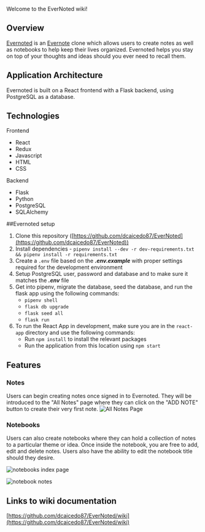 Welcome to the EverNoted wiki!

## Overview
[Evernoted](https://aa-evernoted.herokuapp.com/) is an [Evernote](https://evernote.com/) clone which allows users to create notes as well as notebooks to help keep their lives organized. Evernoted helps you stay on top of your thoughts and ideas should you ever need to recall them.

## Application Architecture

Evernoted is built on a React frontend with a Flask backend, using PostgreSQL as a database.

## Technologies
Frontend
* React
* Redux
* Javascript
* HTML
* CSS

Backend
* Flask
* Python
* PostgreSQL
* SQLAlchemy

##Evernoted setup
1. Clone this repository ([https://github.com/dcaicedo87/EverNoted](https://github.com/dcaicedo87/EverNoted))
2. Install dependencies - `pipenv install --dev -r dev-requirements.txt && pipenv install -r requirements.txt`
3. Create a `.env` file based on the **_.env.example_** with proper settings required for the development environment
4. Setup PostgreSQL user, password and database and to make sure it matches the **_.env_** file
5. Get into pipenv, migrate the database, seed the database, and run the flask app using the following commands:
   * `pipenv shell`
   * `flask db upgrade`
   * `flask seed all`
   * `flask run`
6. To run the React App in development, make sure you are in the `react-app` directory and use the following commands:
   * Run `npm install` to install the relevant packages
   * Run the application from this location using `npm start`

## Features

### Notes
Users can begin creating notes once signed in to Evernoted. They will be introduced to the "All Notes" page where they can click on the "ADD NOTE" button to create their very first note.
![All Notes Page](https://user-images.githubusercontent.com/13339377/164383637-52249cbc-b2d3-48da-82fd-3b09e9dec379.JPG)

### Notebooks

Users can also create notebooks where they can hold a collection of notes to a particular theme or idea. Once inside the notebook, you are free to add, edit and delete notes. Users also have the ability to edit the notebook title should they desire.

![notebooks index page](https://user-images.githubusercontent.com/13339377/164383754-1e644219-4936-44cc-b4ed-011c2c43ecf4.JPG)

![notebook notes](https://user-images.githubusercontent.com/13339377/164383677-76424631-d6b0-4ade-a88c-ed0716365572.JPG)


## Links to wiki documentation
[https://github.com/dcaicedo87/EverNoted/wiki](https://github.com/dcaicedo87/EverNoted/wiki)
